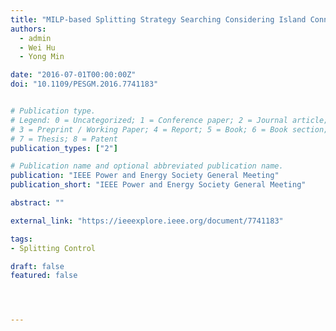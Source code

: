 ```yaml
---
title: "MILP-based Splitting Strategy Searching Considering Island Connectivity and Voltage Stability Margin"
authors:
  - admin
  - Wei Hu
  - Yong Min

date: "2016-07-01T00:00:00Z"
doi: "10.1109/PESGM.2016.7741183"


# Publication type.
# Legend: 0 = Uncategorized; 1 = Conference paper; 2 = Journal article;
# 3 = Preprint / Working Paper; 4 = Report; 5 = Book; 6 = Book section;
# 7 = Thesis; 8 = Patent
publication_types: ["2"]

# Publication name and optional abbreviated publication name.
publication: "IEEE Power and Energy Society General Meeting"
publication_short: "IEEE Power and Energy Society General Meeting"

abstract: ""

external_link: "https://ieeexplore.ieee.org/document/7741183"

tags:
- Splitting Control

draft: false
featured: false




---
```




